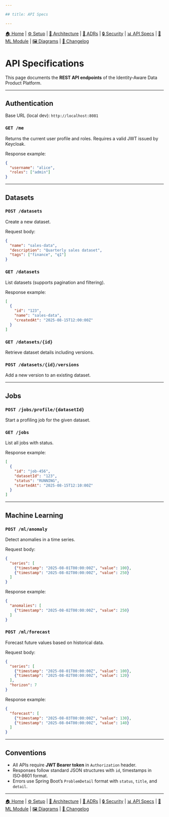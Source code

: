 ```yaml
---

## title: API Specs

---
```


[🏠 Home](index.md) | [⚙ Setup](setup.md) | [📐 Architecture](architecture.md) | [📜 ADRs](ADRs) | [🔒 Security](security.md) | [📊 API Specs](api-specs.md) | [🤖 ML Module](ml-module.md) | [🖼 Diagrams](diagrams.md) | [📝 Changelog](CHANGELOG.md)

# API Specifications

This page documents the **REST API endpoints** of the Identity‑Aware Data Product Platform.

---

## Authentication

Base URL (local dev): `http://localhost:8081`

### `GET /me`

Returns the current user profile and roles. Requires a valid JWT issued by Keycloak.

Response example:

```json
{
  "username": "alice",
  "roles": ["admin"]
}
```

---

## Datasets

### `POST /datasets`

Create a new dataset.

Request body:

```json
{
  "name": "sales-data",
  "description": "Quarterly sales dataset",
  "tags": ["finance", "q1"]
}
```

### `GET /datasets`

List datasets (supports pagination and filtering).

Response example:

```json
[
  {
    "id": "123",
    "name": "sales-data",
    "createdAt": "2025-08-15T12:00:00Z"
  }
]
```

### `GET /datasets/{id}`

Retrieve dataset details including versions.

### `POST /datasets/{id}/versions`

Add a new version to an existing dataset.

---

## Jobs

### `POST /jobs/profile/{datasetId}`

Start a profiling job for the given dataset.

### `GET /jobs`

List all jobs with status.

Response example:

```json
[
  {
    "id": "job-456",
    "datasetId": "123",
    "status": "RUNNING",
    "startedAt": "2025-08-15T12:10:00Z"
  }
]
```

---

## Machine Learning

### `POST /ml/anomaly`

Detect anomalies in a time series.

Request body:

```json
{
  "series": [
    {"timestamp": "2025-08-01T00:00:00Z", "value": 100},
    {"timestamp": "2025-08-02T00:00:00Z", "value": 250}
  ]
}
```

Response example:

```json
{
  "anomalies": [
    {"timestamp": "2025-08-02T00:00:00Z", "value": 250}
  ]
}
```

### `POST /ml/forecast`

Forecast future values based on historical data.

Request body:

```json
{
  "series": [
    {"timestamp": "2025-08-01T00:00:00Z", "value": 100},
    {"timestamp": "2025-08-02T00:00:00Z", "value": 120}
  ],
  "horizon": 7
}
```

Response example:

```json
{
  "forecast": [
    {"timestamp": "2025-08-03T00:00:00Z", "value": 130},
    {"timestamp": "2025-08-04T00:00:00Z", "value": 140}
  ]
}
```

---

## Conventions

* All APIs require **JWT Bearer token** in `Authorization` header.
* Responses follow standard JSON structures with `id`, timestamps in ISO‑8601 format.
* Errors use Spring Boot’s `ProblemDetail` format with `status`, `title`, and `detail`.

---

[🏠 Home](index.md) | [⚙ Setup](setup.md) | [📐 Architecture](architecture.md) | [📜 ADRs](ADRs) | [🔒 Security](security.md) | [📊 API Specs](api-specs.md) | [🤖 ML Module](ml-module.md) | [🖼 Diagrams](diagrams.md) | [📝 Changelog](CHANGELOG.md)
